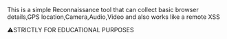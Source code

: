 This is a simple Reconnaissance tool that can collect basic browser details,GPS location,Camera,Audio,Video and also works like a remote XSS 

⚠️STRICTLY FOR EDUCATIONAL PURPOSES
